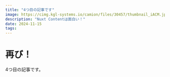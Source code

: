 ```yaml
---
title: "4つ目の記事です"
image: https://cimg.kgl-systems.io/camion/files/30457/thumbnail_iACM.jpg?x=1280
description: "Nuxt Contentは面白い！"
date: 2024-11-15
tags:
---
```


# 再び！

4つ目の記事です。
